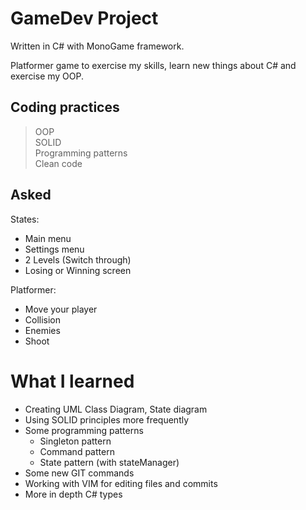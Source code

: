 # GameDev Project
Written in C# with MonoGame framework.

Platformer game to exercise my skills, learn new things about C# and exercise my OOP.

## Coding practices
> OOP  
> SOLID  
> Programming patterns   
> Clean code  

## Asked
States:
- Main menu
- Settings menu
- 2 Levels (Switch through)  
- Losing or Winning screen

Platformer:
- Move your player
- Collision
- Enemies
- Shoot

# What I learned
- Creating UML Class Diagram, State diagram
- Using SOLID principles more frequently
- Some programming patterns
    - Singleton pattern 
    - Command pattern
    - State pattern (with stateManager)
- Some new GIT commands
- Working with VIM for editing files and commits
- More in depth C# types

